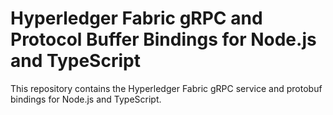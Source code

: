 # Hyperledger Fabric gRPC and Protocol Buffer Bindings for Node.js and TypeScript

This repository contains the Hyperledger Fabric gRPC service and protobuf bindings for Node.js and TypeScript.
